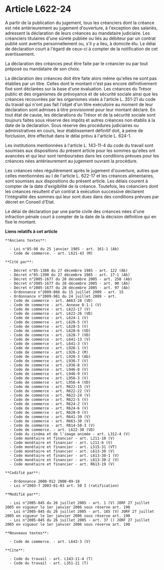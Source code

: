 # Article L622-24

A partir de la publication du jugement, tous les créanciers dont la créance est née antérieurement au jugement d'ouverture, à
l'exception des salariés, adressent la déclaration de leurs créances au mandataire judiciaire. Les créanciers titulaires
d'une sûreté publiée ou liés au débiteur par un contrat publié sont avertis personnellement ou, s'il y a lieu, à domicile
élu. Le délai de déclaration court à l'égard de ceux-ci à compter de la notification de cet avertissement.

La déclaration des créances peut être faite par le créancier ou par tout préposé ou mandataire de son choix.

La déclaration des créances doit être faite alors même qu'elles ne sont pas établies par un titre. Celles dont le montant
n'est pas encore définitivement fixé sont déclarées sur la base d'une évaluation. Les créances du Trésor public et des
organismes de prévoyance et de sécurité sociale ainsi que les créances recouvrées par les organismes visés à l'article L.
351-21 du code du travail qui n'ont pas fait l'objet d'un titre exécutoire au moment de leur déclaration sont admises à titre
provisionnel pour leur montant déclaré. En tout état de cause, les déclarations du Trésor et de la sécurité sociale sont
toujours faites sous réserve des impôts et autres créances non établis à la date de la déclaration. Sous réserve des
procédures judiciaires ou administratives en cours, leur établissement définitif doit, à peine de forclusion, être effectué
dans le délai prévu à l'article L. 624-1.

Les institutions mentionnées à l'article L. 143-11-4 du code du travail sont soumises aux dispositions du présent article
pour les sommes qu'elles ont avancées et qui leur sont remboursées dans les conditions prévues pour les créances nées
antérieurement au jugement ouvrant la procédure.

Les créances nées régulièrement après le jugement d'ouverture, autres que celles mentionnées au I de l'article L. 622-17 et
les créances alimentaires, sont soumises aux dispositions du présent article. Les délais courent à compter de la date
d'exigibilité de la créance. Toutefois, les créanciers dont les créances résultent d'un contrat à exécution successive
déclarent l'intégralité des sommes qui leur sont dues dans des conditions prévues par décret en Conseil d'Etat.

Le délai de déclaration par une partie civile des créances nées d'une infraction pénale court à compter de la date de la
décision définitive qui en fixe le montant.

**Liens relatifs à cet article**

	**Anciens textes**:

	  - Loi n°85-98 du 25 janvier 1985 - art. 161-1 (Ab)
	  - Code de commerce. - art. L621-43 (M)

	**Cité par**:

	  - Décret n°85-1388 du 27 décembre 1985 - art. 122 (Ab)
	  - Décret n°85-1390 du 27 décembre 1985 - art. 17-1 (Ab)
	  - Décret n°2005-1677 du 28 décembre 2005 - art. 250 (Ab)
	  - Décret n°2005-1677 du 28 décembre 2005 - art. 90 (Ab)
	  - Décret n°2005-1677 du 28 décembre 2005 - art. 97 (Ab)
	  - Ordonnance n°2009-866 du 15 juillet 2009 - art. 15
	  - Ordonnance n°2009-901 du 24 juillet 2009 - art.
	  - Code de commerce - art. A663-28 (VD)
	  - Code de commerce - art. Annexe 8-1-1 (V)
	  - Code de commerce - art. L622-17 (V)
	  - Code de commerce - art. L622-26 (VD)
	  - Code de commerce - art. L624-1 (V)
	  - Code de commerce - art. L626-5 (V)
	  - Code de commerce - art. L628-5 (V)
	  - Code de commerce - art. L628-6 (VD)
	  - Code de commerce - art. L628-7 (VD)
	  - Code de commerce - art. L641-13 (V)
	  - Code de commerce - art. L641-3 (V)
	  - Code de commerce - art. L926-1 (V)
	  - Code de commerce - art. L926-2 (M)
	  - Code de commerce - art. L926-3 (Ab)
	  - Code de commerce - art. L936-7 (V)
	  - Code de commerce - art. L936-8 (V)
	  - Code de commerce - art. L946-8 (V)
	  - Code de commerce - art. L946-9 (V)
	  - Code de commerce - art. L956-3 (V)
	  - Code de commerce - art. L956-4 (VD)
	  - Code de commerce - art. R622-15 (V)
	  - Code de commerce - art. R622-22 (V)
	  - Code de commerce - art. R622-24 (V)
	  - Code de commerce - art. R622-5 (V)
	  - Code de commerce - art. R624-2 (V)
	  - Code de commerce - art. R624-6 (V)
	  - Code de commerce - art. R628-9 (V)
	  - Code de commerce - art. R641-39 (V)
	  - Code de commerce - art. R663-30 (V)
	  - Code de commerce - art. R814-58-3 (V)
	  - Code de commerce. - art. L622-30 (VD)
	  - Code du cinéma et de l'image animée - art. L312-4 (V)
	  - Code monétaire et financier - art. L211-10 (V)
	  - Code monétaire et financier - art. L211-6 (V)
	  - Code monétaire et financier - art. L515-31 (VT)
	  - Code monétaire et financier - art. L613-30 (V)
	  - Code monétaire et financier - art. L613-30-1 (V)
	  - Code monétaire et financier - art. L613-30-2 (V)
	  - Code monétaire et financier - art. R613-19 (V)

	**Codifié par**:

	  - Ordonnance 2000-912 2000-09-18
	  - Loi n°2003-7 2003-01-03 art. 50 I (ratification)

	**Modifié par**:

	  - Loi n°2005-845 du 26 juillet 2005 - art. 1 (V) JORF 27 juillet 2005 en vigueur le 1er janvier 2006 sous réserve art. 190
	  - Loi n°2005-845 du 26 juillet 2005 - art. 165 (V) JORF 27 juillet 2005 en vigueur le 1er janvier 2006 sous réserve art. 190
	  - Loi n°2005-845 du 26 juillet 2005 - art. 37 () JORF 27 juillet 2005 en vigueur le 1er janvier 2006 sous réserve art. 190

	**Nouveaux textes**:

	  - Code de commerce. - art. L643-3 (V)

	**Cite**:

	  - Code du travail - art. L143-11-4 (T)
	  - Code du travail - art. L351-21 (T)

